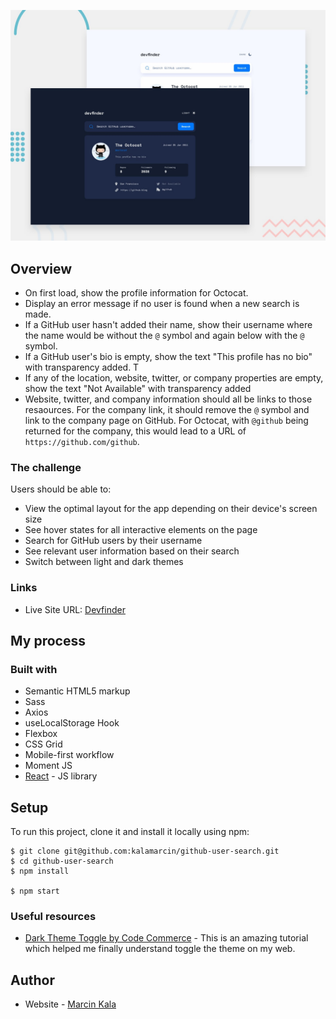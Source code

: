 ![](https://github.com/kalamarcin/github-user-search/blob/master/src/assets/preview.jpg?raw=true)



## Overview

- On first load, show the profile information for Octocat.
- Display an error message if no user is found when a new search is made.
- If a GitHub user hasn't added their name, show their username where the name would be without the `@` symbol and again below with the `@` symbol.
- If a GitHub user's bio is empty, show the text "This profile has no bio" with transparency added. T
- If any of the location, website, twitter, or company properties are empty, show the text "Not Available" with transparency added 
- Website, twitter, and company information should all be links to those resaources. For the company link, it should remove the `@` symbol and link to the company page on GitHub. For Octocat, with `@github` being returned for the company, this would lead to a URL of `https://github.com/github`.

### The challenge

Users should be able to:

- View the optimal layout for the app depending on their device's screen size
- See hover states for all interactive elements on the page
- Search for GitHub users by their username
- See relevant user information based on their search
- Switch between light and dark themes

### Links

- Live Site URL: [Devfinder](https://devfinder-mk.netlify.app/)

## My process

### Built with

- Semantic HTML5 markup
- Sass
- Axios
- useLocalStorage Hook
- Flexbox
- CSS Grid
- Mobile-first workflow
- Moment JS
- [React](https://reactjs.org/) - JS library


## Setup

To run this project, clone it and install it locally using npm:

```
$ git clone git@github.com:kalamarcin/github-user-search.git
$ cd github-user-search
$ npm install

$ npm start

```

### Useful resources

- [Dark Theme Toggle by Code Commerce](https://youtu.be/y0LwoUi_Kcw) - This is an amazing tutorial which helped me finally understand toggle the theme on my web.


## Author

- Website - [Marcin Kala](https://portfolio-mk-react.netlify.app/)


